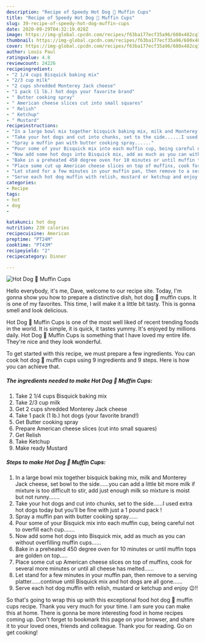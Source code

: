 ```yaml
---
description: "Recipe of Speedy Hot Dog 🌭 Muffin Cups"
title: "Recipe of Speedy Hot Dog 🌭 Muffin Cups"
slug: 39-recipe-of-speedy-hot-dog-muffin-cups
date: 2020-09-29T04:32:19.028Z
image: https://img-global.cpcdn.com/recipes/f63ba177ecf35a96/680x482cq70/hot-dog-🌭-muffin-cups-recipe-main-photo.jpg
thumbnail: https://img-global.cpcdn.com/recipes/f63ba177ecf35a96/680x482cq70/hot-dog-🌭-muffin-cups-recipe-main-photo.jpg
cover: https://img-global.cpcdn.com/recipes/f63ba177ecf35a96/680x482cq70/hot-dog-🌭-muffin-cups-recipe-main-photo.jpg
author: Louis Paul
ratingvalue: 4.8
reviewcount: 24226
recipeingredient:
- "2 1/4 cups Bisquick baking mix"
- "2/3 cup milk"
- "2 cups shredded Monterey Jack cheese"
- "1 pack (1 lb.) hot dogs your favorite brand"
- " Butter cooking spray"
- " American cheese slices cut into small squares"
- " Relish"
- " Ketchup"
- " Mustard"
recipeinstructions:
- "In a large bowl mix together bisquick baking mix, milk and Monterey Jack cheese, set bowl to the side......you can add a little bit more milk if mixture is too difficult to stir, add just enough milk so mixture is moist but not runny......."
- "Take your hot dogs and cut into chunks, set to the side......I used extra hot dogs today but you’ll be fine with just a 1 pound pack !"
- "Spray a muffin pan with butter cooking spray......"
- "Pour some of your Bisquick mix into each muffin cup, being careful not to overfill each cup......."
- "Now add some hot dogs into Bisquick mix, add as much as you can without overfilling muffin cups......"
- "Bake in a preheated 450 degree oven for 10 minutes or until muffin tops are golden on top....."
- "Place some cut up American cheese slices on top of muffins, cook for several more minutes or until all cheese has melted......"
- "Let stand for a few minutes in your muffin pan, then remove to a serving platter......continue until Bisquick mix and hot dogs are all gone......"
- "Serve each hot dog muffin with relish, mustard or ketchup and enjoy 😉!!"
categories:
- Recipe
tags:
- hot
- dog
- 

katakunci: hot dog  
nutrition: 239 calories
recipecuisine: American
preptime: "PT24M"
cooktime: "PT43M"
recipeyield: "2"
recipecategory: Dinner

---
```



![Hot Dog 🌭 Muffin Cups](https://img-global.cpcdn.com/recipes/f63ba177ecf35a96/680x482cq70/hot-dog-🌭-muffin-cups-recipe-main-photo.jpg)

Hello everybody, it's me, Dave, welcome to our recipe site. Today, I'm gonna show you how to prepare a distinctive dish, hot dog 🌭 muffin cups. It is one of my favorites. This time, I will make it a little bit tasty. This is gonna smell and look delicious.



Hot Dog 🌭 Muffin Cups is one of the most well liked of recent trending foods in the world. It is simple, it is quick, it tastes yummy. It's enjoyed by millions daily. Hot Dog 🌭 Muffin Cups is something that I have loved my entire life. They're nice and they look wonderful.


To get started with this recipe, we must prepare a few ingredients. You can cook hot dog 🌭 muffin cups using 9 ingredients and 9 steps. Here is how you can achieve that.

<!--inarticleads1-->

##### The ingredients needed to make Hot Dog 🌭 Muffin Cups:

1. Take 2 1/4 cups Bisquick baking mix
1. Take 2/3 cup milk
1. Get 2 cups shredded Monterey Jack cheese
1. Take 1 pack (1 lb.) hot dogs (your favorite brand!)
1. Get  Butter cooking spray
1. Prepare  American cheese slices (cut into small squares)
1. Get  Relish
1. Take  Ketchup
1. Make ready  Mustard




<!--inarticleads2-->

##### Steps to make Hot Dog 🌭 Muffin Cups:

1. In a large bowl mix together bisquick baking mix, milk and Monterey Jack cheese, set bowl to the side......you can add a little bit more milk if mixture is too difficult to stir, add just enough milk so mixture is moist but not runny.......
1. Take your hot dogs and cut into chunks, set to the side......I used extra hot dogs today but you’ll be fine with just a 1 pound pack !
1. Spray a muffin pan with butter cooking spray......
1. Pour some of your Bisquick mix into each muffin cup, being careful not to overfill each cup.......
1. Now add some hot dogs into Bisquick mix, add as much as you can without overfilling muffin cups......
1. Bake in a preheated 450 degree oven for 10 minutes or until muffin tops are golden on top.....
1. Place some cut up American cheese slices on top of muffins, cook for several more minutes or until all cheese has melted......
1. Let stand for a few minutes in your muffin pan, then remove to a serving platter......continue until Bisquick mix and hot dogs are all gone......
1. Serve each hot dog muffin with relish, mustard or ketchup and enjoy 😉!!




So that's going to wrap this up with this exceptional food hot dog 🌭 muffin cups recipe. Thank you very much for your time. I am sure you can make this at home. There is gonna be more interesting food in home recipes coming up. Don't forget to bookmark this page on your browser, and share it to your loved ones, friends and colleague. Thank you for reading. Go on get cooking!
